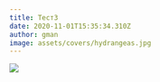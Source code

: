 ```yaml
---
title: Тест3
date: 2020-11-01T15:35:34.310Z
author: gman
image: assets/covers/hydrangeas.jpg
---
```

![](/img/blog/chrysanthemum.jpg)